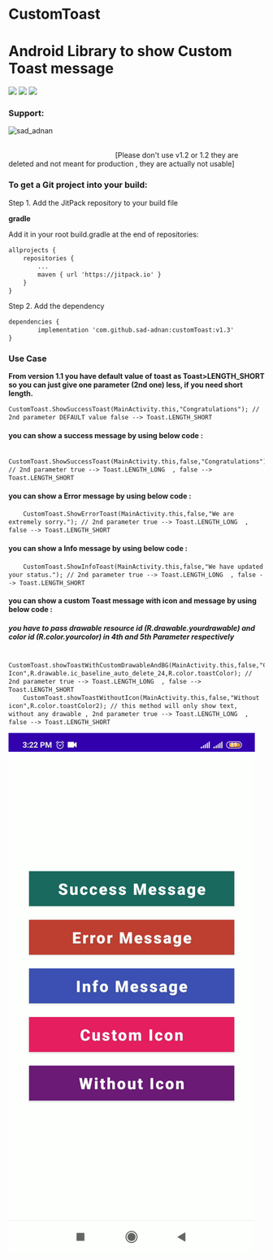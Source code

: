 # CustomToast
<h1>Android Library to show Custom Toast message</h1>

[![](https://jitpack.io/v/sad-adnan/customToast.svg)](https://jitpack.io/#sad-adnan/customToast)
[![](https://jitpack.io/v/sad-adnan/customToast/month.svg)](https://jitpack.io#sad-adnan/customToast)
[![](https://jitpack.io/v/sad-adnan/customToast/week.svg)](https://jitpack.io#sad-adnan/customToast)

<h3 align="left">Support:</h3>
<p><a href="https://www.buymeacoffee.com/sad_adnan"> <img align="left" src="https://cdn.buymeacoffee.com/buttons/v2/default-yellow.png" height="50" width="210" alt="sad_adnan" /></a></p> <br><br>

<p>

 [Please don't use v1.2 or 1.2 they are deleted and not meant for production , they are actually not usable] </p>

<h3><b>To get a Git project into your build:</b></h3>

Step 1. Add the JitPack repository to your build file

<b>gradle</b>

Add it in your root build.gradle at the end of repositories:

	allprojects {
		repositories {
			...
			maven { url 'https://jitpack.io' }
		}
	}
Step 2. Add the dependency

	dependencies {
	        implementation 'com.github.sad-adnan:customToast:v1.3'
	}
  
  <h3><b> Use Case</b></h3>
  
  <b>From version 1.1 you have default value of toast as Toast>LENGTH_SHORT so you can just give one parameter (2nd one) less, if you need short length.</b>
  
  	CustomToast.ShowSuccessToast(MainActivity.this,"Congratulations"); // 2nd parameter DEFAULT value false --> Toast.LENGTH_SHORT
  
  <h4>you can show a success message by using below code :</h4>
        
        CustomToast.ShowSuccessToast(MainActivity.this,false,"Congratulations"); // 2nd parameter true --> Toast.LENGTH_LONG  , false --> Toast.LENGTH_SHORT
                 
  <h4>you can show a Error message by using below code :</h4>
        
        CustomToast.ShowErrorToast(MainActivity.this,false,"We are extremely sorry."); // 2nd parameter true --> Toast.LENGTH_LONG  , false --> Toast.LENGTH_SHORT
        
  <h4>you can show a Info message by using below code :</h4>
 
        CustomToast.ShowInfoToast(MainActivity.this,false,"We have updated your status."); // 2nd parameter true --> Toast.LENGTH_LONG  , false --> Toast.LENGTH_SHORT
       
       
       

   
   <h4>you can show a custom Toast message with icon and message by using below code :
   <h5>you have to pass drawable resource id (R.drawable.yourdrawable) and color id (R.color.yourcolor) in 4th and 5th Parameter respectively</h5></h4>
       
        CustomToast.showToastWithCustomDrawableAndBG(MainActivity.this,false,"Custom Icon",R.drawable.ic_baseline_auto_delete_24,R.color.toastColor); // 2nd parameter true --> Toast.LENGTH_LONG  , false --> Toast.LENGTH_SHORT
        CustomToast.showToastWithoutIcon(MainActivity.this,false,"Without icon",R.color.toastColor2); // this method will only show text, without any drawable , 2nd parameter true --> Toast.LENGTH_LONG  , false --> Toast.LENGTH_SHORT
            

           
   


<img src="https://raw.githubusercontent.com/sad-adnan/customToast/master/demo.gif"/>
